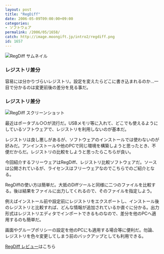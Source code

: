 ```yaml
---
layout: post
title: "RegDiff"
date: 2006-05-09T09:00:00+09:00
categories:
- ソフトウェア
permalink: /2006/05/1658/
catch: http://image.moongift.jp/intro2/regdiff.png
id: 1657
---
```

 ![RegDiff サムネイル](http://image.moongift.jp/intro2/regdiff.t.png "RegDiff サムネイル")
  

### レジストリ差分
  
容易には分かりづらいレジストリ。設定を変えたらどこに書き込まれるのか…一目で分かるのは変更前後の差分を見る事だ。  
<!--more-->  

### レジストリ差分
  

![RegDiff スクリーンショット](http://image.moongift.jp/intro2/regdiff.png "RegDiff スクリーンショット")

  

最近はポータブル○○が流行だ。USBメモリ等に入れて、どこでも使えるようにしているソフトウェアで、レジストリを利用しないのが基本だ。

  

レジストリは良し悪しがあるが、ソフトウェアのインストールでは使わないのが好みだ。アンインストールや他のPCで同じ環境を構築しようと思ったとき、不便だからだ。レジストリの比較をしようと思ったらこちらが良い。

  

今回紹介するフリーウェアはRegDiff、レジストリ比較ソフトウェアだ。ソースは公開されているが、ライセンスはフリーウェアなのでこちらでのご紹介となる。

  

RegDiffの使い方は簡単だ。大抵のDiffツールと同様に二つのファイルを比較する。後は結果をファイルに出力してくれるので、そのファイルを指定しよう。

  

例えばインストール前や設定前にレジストリをエクスポートし、インストール後のレジストリと比較すれば、どんな情報が追加されているか直ぐに分かる。出力形式はレジストリエディタでインポートできるものなので、差分を他のPCへ適用するのも簡単だ。

  

画面やグループポリシーの設定を他のPCにも適用する場合等に便利だ。勿論、レジストリを色々変更してしまう前のバックアップとしても利用できる。

  

[RegDiff レビュー](http://fw.moongift.jp/review/i-1664.html)はこちら

